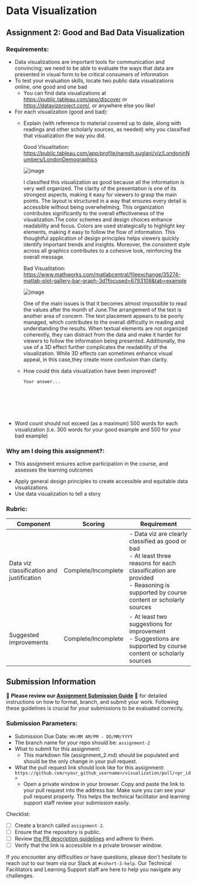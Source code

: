 # Data Visualization

## Assignment 2: Good and Bad Data Visualization

### Requirements:

- Data visualizations are important tools for communication and convincing; we need to be able to evaluate the ways that data are presented in visual form to be critical consumers of information 
- To test your evaluation skills, locate two public data visualizations online, one good and one bad  
    - You can find data visualizations at https://public.tableau.com/app/discover or https://datavizproject.com/, or anywhere else you like! 
- For each visualization (good and bad):  
    - Explain (with reference to material covered up to date, along with readings and other scholarly sources, as needed) why you classified that visualization the way you did.
     


        Good Visualitation: https://public.tableau.com/app/profile/naresh.suglani/viz/LondoninNumbers/LondonDemographics
    
        ![image](https://github.com/user-attachments/assets/c9e2c88a-0749-4218-b40f-2b7886d4c3c5)

        I classified this visualization as good because all the information is very well organized. The clarity of the presentation is one of its strongest aspects, making it easy for viewers to grasp the main points. The layout is structured in a way that ensures every detail is accessible without being                      overwhelming. This organization contributes significantly to the overall effectiveness of the visualization.The color schemes and design choices enhance readability and focus. Colors are used strategically to highlight key elements, making it easy to follow the flow of information. This thoughtful application of design principles helps viewers quickly identify important trends and insights. Moreover, the consistent style across all graphics contributes to a cohesive look, reinforcing the overall message.



        Bad Visualitation: https://www.mathworks.com/matlabcentral/fileexchange/35274-matlab-plot-gallery-bar-graph-3d?focused=6793108&tab=example
   
         ![image](https://github.com/user-attachments/assets/e84d343d-1486-44d8-a5df-d8a448e9a626)

         One of the main issues is that it becomes almost impossible to read the values after the month of June.The arrangement of the text is another area of concern. The text placement appears to be poorly managed, which contributes to the overall difficulty in reading and understanding the results. When textual             elements are not organized coherently, they can distract from the data and make it harder for viewers to follow the information being presented. Additionally, the use of a 3D effect further complicates the readability of the visualization. While 3D effects can sometimes enhance visual appeal, in this                  case,they       create more confusion than clarity. 


 
    - How could this data visualization have been improved?  
      ```
      Your answer...
        





      
      ```
- Word count should not exceed (as a maximum) 500 words for each visualization (i.e. 
300 words for your good example and 500 for your bad example)

### Why am I doing this assignment?:

- This assignment ensures active participation in the course, and assesses the learning outcomes
* Apply general design principles to create accessible and equitable data visualizations
* Use data visualization to tell a story

### Rubric:

| Component               | Scoring   | Requirement                                                 |
|-------------------------|-----------|-------------------------------------------------------------|
| Data viz classification and justification | Complete/Incomplete | - Data viz are clearly classified as good or bad<br />- At least three reasons for each classification are provided<br />- Reasoning is supported by course content or scholarly sources |
| Suggested improvements  | Complete/Incomplete | - At least two suggestions for improvement<br />- Suggestions are supported by course content or scholarly sources |

## Submission Information

🚨 **Please review our [Assignment Submission Guide](https://github.com/UofT-DSI/onboarding/blob/main/onboarding_documents/submissions.md)** 🚨 for detailed instructions on how to format, branch, and submit your work. Following these guidelines is crucial for your submissions to be evaluated correctly.

### Submission Parameters:
* Submission Due Date: `HH:MM AM/PM - DD/MM/YYYY`
* The branch name for your repo should be: `assignment-2`
* What to submit for this assignment:
    * This markdown file (assignment_2.md) should be populated and should be the only change in your pull request.
* What the pull request link should look like for this assignment: `https://github.com/<your_github_username>/visualization/pull/<pr_id>`
    * Open a private window in your browser. Copy and paste the link to your pull request into the address bar. Make sure you can see your pull request properly. This helps the technical facilitator and learning support staff review your submission easily.

Checklist:
- [ ] Create a branch called `assignment-2`.
- [ ] Ensure that the repository is public.
- [ ] Review [the PR description guidelines](https://github.com/UofT-DSI/onboarding/blob/main/onboarding_documents/submissions.md#guidelines-for-pull-request-descriptions) and adhere to them.
- [ ] Verify that the link is accessible in a private browser window.

If you encounter any difficulties or have questions, please don't hesitate to reach out to our team via our Slack at `#cohort-3-help`. Our Technical Facilitators and Learning Support staff are here to help you navigate any challenges.
